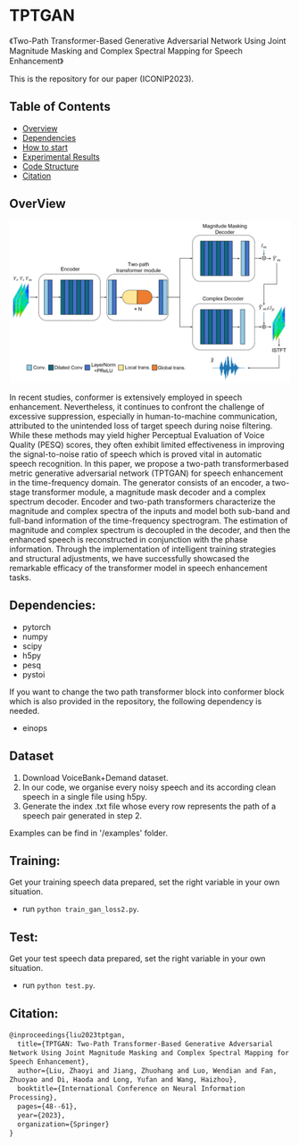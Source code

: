 # TPTGAN
《Two-Path Transformer-Based Generative Adversarial Network Using Joint Magnitude Masking and Complex Spectral Mapping for Speech Enhancement》

This is the repository for our paper (ICONIP2023).
## Table of Contents
- [Overview](#overview)
- [Dependencies](#dependencies)
- [How to start](#how-to-start)
- [Experimental Results](#experimental-result)
- [Code Structure](#code-structure)
- [Citation](#citation)
## OverView
![TPTGAN Architecture](./figures/TPTGAN.png)

In recent studies, conformer is extensively employed in speech enhancement. Nevertheless, it continues to confront the challenge of excessive suppression, especially in human-to-machine communication, attributed to the unintended loss of target speech during noise filtering. While these methods may yield higher Perceptual Evaluation of Voice Quality (PESQ) scores, they often exhibit limited effectiveness in improving the signal-to-noise ratio of speech which is proved vital in automatic speech recognition. In this paper, we propose a two-path transformerbased metric generative adversarial network (TPTGAN) for speech enhancement in the time-frequency domain. The generator consists of an encoder, a two-stage transformer module, a magnitude mask decoder and a complex spectrum decoder. Encoder and two-path transformers characterize the magnitude and complex spectra of the inputs and model both sub-band and full-band information of the time-frequency spectrogram. The estimation of magnitude and complex spectrum is decoupled in the decoder, and then the enhanced speech is reconstructed in conjunction with the phase information. Through the implementation of intelligent training strategies and structural adjustments, we have successfully showcased the remarkable efficacy of the transformer model in speech enhancement tasks.


## Dependencies:
* pytorch
* numpy
* scipy
* h5py
* pesq
* pystoi

If you want to change the two path transformer block into conformer block which is also provided in the repository, the following dependency is needed.

* einops

<!-- ## File explanation:

## Trained models:
* Under trained_models/, we have a trained model. -->
## Dataset
1. Download VoiceBank+Demand dataset.
2. In our code, we organise every noisy speech and its according clean speech in a single file using h5py.
3. Generate the index .txt file whose every row represents the path of a speech pair generated in step 2.

Examples can be find in '/examples' folder.
## Training:
Get your training speech data prepared, set the right variable in your own situation.
* run `python train_gan_loss2.py`.

## Test:
Get your test speech data prepared, set the right variable in your own situation.
* run `python test.py`.

## Citation:

```
@inproceedings{liu2023tptgan,
  title={TPTGAN: Two-Path Transformer-Based Generative Adversarial Network Using Joint Magnitude Masking and Complex Spectral Mapping for Speech Enhancement},
  author={Liu, Zhaoyi and Jiang, Zhuohang and Luo, Wendian and Fan, Zhuoyao and Di, Haoda and Long, Yufan and Wang, Haizhou},
  booktitle={International Conference on Neural Information Processing},
  pages={48--61},
  year={2023},
  organization={Springer}
}
```